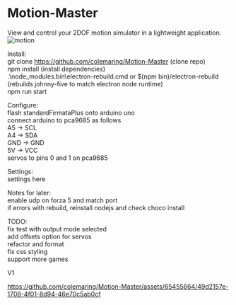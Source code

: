 # Motion-Master
View and control your 2DOF motion simulator in a lightweight application.<br />
![motion](https://user-images.githubusercontent.com/65455664/229327411-935b650d-f0bb-4adc-8731-e0b37e9c3afe.gif)

Install:<br />
git clone https://github.com/colemaring/Motion-Master (clone repo)<br />
npm install (install dependencies)<br />
.\node_modules\.bin\electron-rebuild.cmd or $(npm bin)/electron-rebuild (rebuilds johnny-five to match electron node runtime)<br />
npm run start<br />

Configure:<br />
flash standardFirmataPlus onto arduino uno<br />
connect arduino to pca9685 as follows<br />
  A5 -> SCL<br />
  A4 -> SDA<br />
  GND -> GND<br />
  5V -> VCC<br />
servos to pins 0 and 1 on pca9685<br />

Settings:<br />
settings here

Notes for later:<br />
enable udp on forza 5 and match port<br />
if errors with rebuild, reinstall nodejs and check choco install<br />

TODO:<br />
fix test with output mode selected <br />
add offsets option for servos <br />
refactor and format<br />
fix css styling <br />
support more games <br />

V1

https://github.com/colemaring/Motion-Master/assets/65455664/49d2157e-1708-4f01-8d94-46e70c5ab0cf

